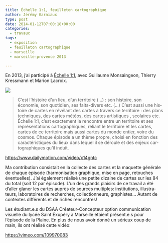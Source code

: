 ```yaml
---
title: Échelle 1:1, feuilleton cartographique
author: Jérémy Garniaux
type: post
date: 2014-01-12T07:00:18+00:00
categories:
  - travaux
tags:
  - exposition
  - feuilleton cartographique
  - marseille
  - marseille-provence 2013

---
```

En 2013, j’ai par­ticipé à [Échelle 1:1](https://bureaudesguides-gr2013.fr/echelle-1-1-feuilleton-cartographique/), avec Guil­laume Mon­sain­geon, Thier­ry Kress­mann et Mar­i­on Lacroix.

![](albums/carnet/echelle_1/echelle1_500px.jpg)

> C’est l’histoire d’un lieu, d’un ter­ri­toire (…) : son his­toire, son économie, son quo­ti­di­en, ses faits-divers etc. (…) C’est aus­si une his­toire de cartes en révélant des cartes à tra­vers ce ter­ri­toire : des plans tech­niques, des cartes météos, des cartes artis­tiques , sco­laires etc. Échelle 1:1, c’est exacte­ment la ren­con­tre entre un ter­ri­toire et ses représen­ta­tions car­tographiques, reliant le ter­ri­toire et les cartes, cartes de ce ter­ri­toire mais aus­si cartes du monde entier, voire du cos­mos. Chaque épisode a un thème pro­pre, choisi en fonc­tion des car­ac­téris­tiques du lieux dans lequel il se déroule et des enjeux car­tographiques qu’il induit.

https://www.dailymotion.com/video/x14gntc

Ma con­tri­bu­tion con­sis­tait en la col­lecte des cartes et la maque­tte générale de chaque épisode (har­mon­i­sa­tion graphique, mise en page, retouch­es éventuelles). J’ai égale­ment réal­isé une petite dizaine de cartes sur les 84 du total (soit 12 par épisode). L’un des grands plaisirs de ce tra­vail a été d’aller glan­er les cartes auprès de sources mul­ti­ples: insti­tu­tions, illus­tra­teurs, lab­o­ra­toires de recherch­es, col­lec­tion­neurs, graphistes… Autant de con­textes dif­férents et de rich­es rencontres!

Les étudiant.e.s du DSAA Créa­teur-Con­cep­teur option com­mu­ni­ca­tion visuelle du lycée Saint Éxupéry à Mar­seille étaient présent.e.s pour l’épisode de la Plaine. En plus de nous avoir don­né un sérieux coup de main, ils ont réal­isé cette vidéo:

https://vimeo.com/109970083